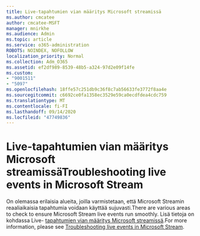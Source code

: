 ```yaml
---
title: Live-tapahtumien vian määritys Microsoft streamissä
ms.author: cmcatee
author: cmcatee-MSFT
manager: mnirkhe
ms.audience: Admin
ms.topic: article
ms.service: o365-administration
ROBOTS: NOINDEX, NOFOLLOW
localization_priority: Normal
ms.collection: Adm_O365
ms.assetid: ef2df989-8539-48b5-a324-97d2e09f14fe
ms.custom:
- "9001511"
- "5097"
ms.openlocfilehash: 18ffe57c251db9c36f8c7ab56633fe3772f8aa4e
ms.sourcegitcommit: c6692ce0fa1358ec3529e59ca0ecdfdea4cdc759
ms.translationtype: MT
ms.contentlocale: fi-FI
ms.lasthandoff: 09/14/2020
ms.locfileid: "47749836"
---
```

# <a name="troubleshooting-live-events-in-microsoft-stream"></a><span data-ttu-id="69c1e-102">Live-tapahtumien vian määritys Microsoft streamissä</span><span class="sxs-lookup"><span data-stu-id="69c1e-102">Troubleshooting live events in Microsoft Stream</span></span>

<span data-ttu-id="69c1e-103">On olemassa erilaisia alueita, joilla varmistetaan, että Microsoft Streamin reaaliaikaisia tapahtumia voidaan käyttää sujuvasti.</span><span class="sxs-lookup"><span data-stu-id="69c1e-103">There are various areas to check to ensure Microsoft Stream live events run smoothly.</span></span> <span data-ttu-id="69c1e-104">Lisä tietoja on kohdassa Live- [tapahtumien vian määritys Microsoft streamissä](https://docs.microsoft.com/stream/live-event-troubleshooting).</span><span class="sxs-lookup"><span data-stu-id="69c1e-104">For more information, please see [Troubleshooting live events in Microsoft Stream](https://docs.microsoft.com/stream/live-event-troubleshooting).</span></span>
